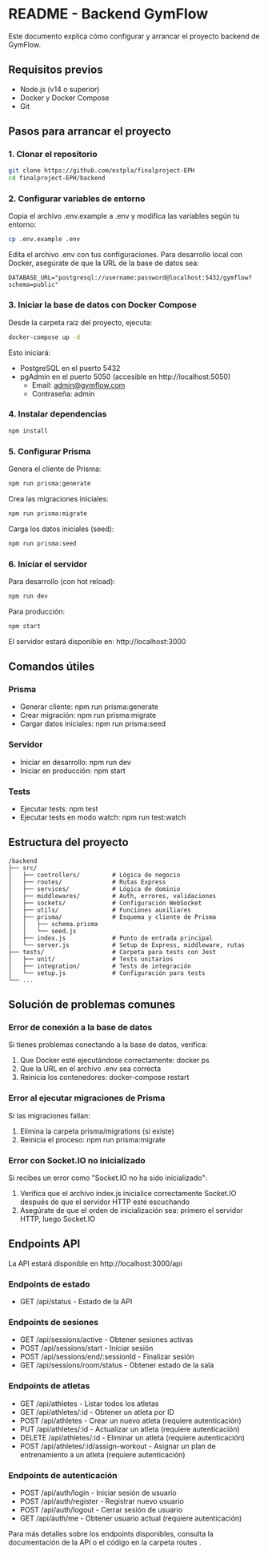 # README - Backend GymFlow

Este documento explica cómo configurar y arrancar el proyecto backend de GymFlow.

## Requisitos previos

- Node.js (v14 o superior)
- Docker y Docker Compose
- Git

## Pasos para arrancar el proyecto

### 1. Clonar el repositorio

```bash
git clone https://github.com/estpla/finalproject-EPH
cd finalproject-EPH/backend
```

### 2. Configurar variables de entorno

Copia el archivo .env.example a .env y modifica las variables según tu entorno:

```bash
cp .env.example .env
```

Edita el archivo .env con tus configuraciones. Para desarrollo local con Docker, asegúrate de que la URL de la base de datos sea:

```plaintext
DATABASE_URL="postgresql://username:password@localhost:5432/gymflow?schema=public"
```

### 3. Iniciar la base de datos con Docker Compose

Desde la carpeta raíz del proyecto, ejecuta:

```bash
docker-compose up -d
```

Esto iniciará:
- PostgreSQL en el puerto 5432
- pgAdmin en el puerto 5050 (accesible en http://localhost:5050)
    - Email: admin@gymflow.com
    - Contraseña: admin

### 4. Instalar dependencias

```bash
npm install
```

### 5. Configurar Prisma

Genera el cliente de Prisma:

```bash
npm run prisma:generate
```

Crea las migraciones iniciales:

```bash
npm run prisma:migrate
```

Carga los datos iniciales (seed):

```bash
npm run prisma:seed
```

### 6. Iniciar el servidor

Para desarrollo (con hot reload):

```bash
npm run dev
```

Para producción:

```bash
npm start
```

El servidor estará disponible en: http://localhost:3000

## Comandos útiles

### Prisma

- Generar cliente: npm run prisma:generate
- Crear migración: npm run prisma:migrate
- Cargar datos iniciales: npm run prisma:seed

### Servidor

- Iniciar en desarrollo: npm run dev
- Iniciar en producción: npm start

### Tests

- Ejecutar tests: npm test
- Ejecutar tests en modo watch: npm run test:watch

## Estructura del proyecto

```plaintext
/backend
├── src/
│   ├── controllers/         # Lógica de negocio
│   ├── routes/              # Rutas Express
│   ├── services/            # Lógica de dominio
│   ├── middlewares/         # Auth, errores, validaciones
│   ├── sockets/             # Configuración WebSocket
│   ├── utils/               # Funciones auxiliares
│   ├── prisma/              # Esquema y cliente de Prisma
│   │   ├── schema.prisma
│   │   └── seed.js
│   ├── index.js             # Punto de entrada principal
│   └── server.js            # Setup de Express, middleware, rutas
├── tests/                   # Carpeta para tests con Jest
│   ├── unit/                # Tests unitarios
│   ├── integration/         # Tests de integración
│   └── setup.js             # Configuración para tests
└── ...
```

## Solución de problemas comunes

### Error de conexión a la base de datos

Si tienes problemas conectando a la base de datos, verifica:
1. Que Docker esté ejecutándose correctamente: docker ps
2. Que la URL en el archivo .env sea correcta
3. Reinicia los contenedores: docker-compose restart

### Error al ejecutar migraciones de Prisma

Si las migraciones fallan:
1. Elimina la carpeta prisma/migrations (si existe)
2. Reinicia el proceso: npm run prisma:migrate

### Error con Socket.IO no inicializado

Si recibes un error como "Socket.IO no ha sido inicializado":
1. Verifica que el archivo index.js inicialice correctamente Socket.IO después de que el servidor HTTP esté escuchando
2. Asegúrate de que el orden de inicialización sea: primero el servidor HTTP, luego Socket.IO

## Endpoints API
La API estará disponible en http://localhost:3000/api

### Endpoints de estado

- GET /api/status - Estado de la API

### Endpoints de sesiones

- GET /api/sessions/active - Obtener sesiones activas
- POST /api/sessions/start - Iniciar sesión
- POST /api/sessions/end/:sessionId - Finalizar sesión
- GET /api/sessions/room/status - Obtener estado de la sala

### Endpoints de atletas

- GET /api/athletes - Listar todos los atletas
- GET /api/athletes/:id - Obtener un atleta por ID
- POST /api/athletes - Crear un nuevo atleta (requiere autenticación)
- PUT /api/athletes/:id - Actualizar un atleta (requiere autenticación)
- DELETE /api/athletes/:id - Eliminar un atleta (requiere autenticación)
- POST /api/athletes/:id/assign-workout - Asignar un plan de entrenamiento a un atleta (requiere autenticación)

### Endpoints de autenticación

- POST /api/auth/login - Iniciar sesión de usuario
- POST /api/auth/register - Registrar nuevo usuario
- POST /api/auth/logout - Cerrar sesión de usuario
- GET /api/auth/me - Obtener usuario actual (requiere autenticación)

Para más detalles sobre los endpoints disponibles, consulta la documentación de la API o el código en la carpeta routes .